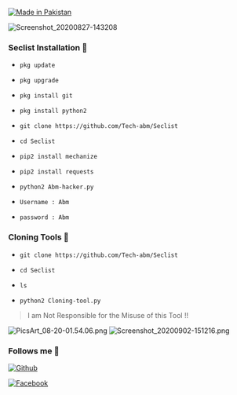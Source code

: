 
<p align="left">

<a href="#"><img title="Made in Pakistan" src="https://img.shields.io/badge/MADE%20IN-PAKISTAN-green?colorA=%23ff0000&colorB=%23017e40&style=for-the-badge"></a>


![Screenshot_20200827-143208](https://user-images.githubusercontent.com/52023076/91424121-3edbcd80-e80e-11ea-9059-96c6781c1d9d.png)

### Seclist Installation 💯

- `pkg update`

- `pkg upgrade`

- `pkg install git`

- `pkg install python2`

- `git clone https://github.com/Tech-abm/Seclist`

- `cd Seclist`

- `pip2 install mechanize`

- `pip2 install requests`

- `python2 Abm-hacker.py`

- `Username : Abm`

- `password : Abm`

### Cloning Tools 💯

- `git clone https://github.com/Tech-abm/Seclist`

- `cd Seclist`

- `ls`

- `python2 Cloning-tool.py`

> I am Not Responsible for the Misuse of this Tool !!

![PicsArt_08-20-01.54.06.png](https://user-images.githubusercontent.com/52023076/91970108-08012e00-eccc-11ea-89cf-90ede6a60dd6.png)
![Screenshot_20200902-151216.png](https://user-images.githubusercontent.com/52023076/91969858-a5a82d80-eccb-11ea-9ea9-f990ac0edbc1.png)

### Follows me 💯

[![Github](https://img.shields.io/badge/Github-Tech--Abm-green?style=for-the-badge&logo=github)](https://github.com/Tech-abm)

[![Facebook](https://img.shields.io/badge/Facebook-Tech--Abm-red?style=for-the-badge&logo=facebook)](https://facebook.com/Techabm)


